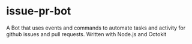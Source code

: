 # issue-pr-bot
A Bot that uses events and commands to automate tasks and activity for github issues and pull requests. Written with Node.js and Octokit
